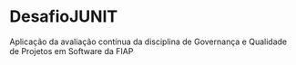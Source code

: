# DesafioJUNIT
Aplicação da avaliação contínua da disciplina de Governança e Qualidade de Projetos em Software da FIAP
